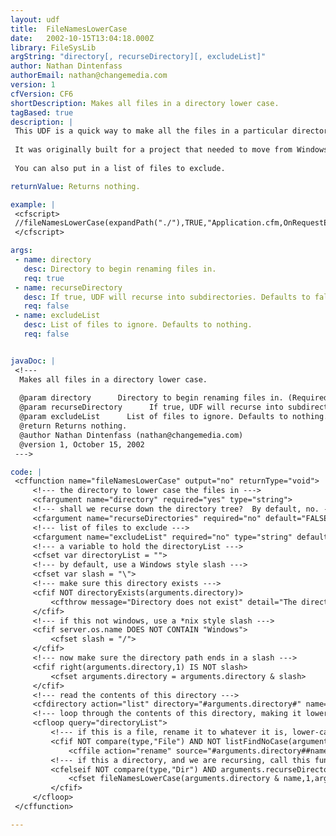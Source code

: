 ```yaml
---
layout: udf
title:  FileNamesLowerCase
date:   2002-10-15T13:04:18.000Z
library: FileSysLib
argString: "directory[, recurseDirectory][, excludeList]"
author: Nathan Dintenfass
authorEmail: nathan@changemedia.com
version: 1
cfVersion: CF6
shortDescription: Makes all files in a directory lower case.
tagBased: true
description: |
 This UDF is a quick way to make all the files in a particular directory (or directory tree, optionally) lower case.  
 
 It was originally built for a project that needed to move from Windows to *nix and needed to make all custom tags lower cased.   
 
 You can also put in a list of files to exclude.

returnValue: Returns nothing.

example: |
 <cfscript>
 //fileNamesLowerCase(expandPath("./"),TRUE,"Application.cfm,OnRequestEnd.cfm");
 </cfscript>

args:
 - name: directory
   desc: Directory to begin renaming files in.
   req: true
 - name: recurseDirectory
   desc: If true, UDF will recurse into subdirectories. Defaults to false.
   req: false
 - name: excludeList
   desc: List of files to ignore. Defaults to nothing.
   req: false


javaDoc: |
 <!---
  Makes all files in a directory lower case.
  
  @param directory      Directory to begin renaming files in. (Required)
  @param recurseDirectory      If true, UDF will recurse into subdirectories. Defaults to false. (Optional)
  @param excludeList      List of files to ignore. Defaults to nothing. (Optional)
  @return Returns nothing. 
  @author Nathan Dintenfass (nathan@changemedia.com) 
  @version 1, October 15, 2002 
 --->

code: |
 <cffunction name="fileNamesLowerCase" output="no" returnType="void">
     <!--- the directory to lower case the files in --->
     <cfargument name="directory" required="yes" type="string">
     <!--- shall we recurse down the directory tree?  By default, no. --->
     <cfargument name="recurseDirectories" required="no" default="FALSE" type="boolean">
     <!--- list of files to exclude --->
     <cfargument name="excludeList" required="no" type="string" default="">
     <!--- a variable to hold the directoryList --->
     <cfset var directoryList = "">
     <!--- by default, use a Windows style slash --->
     <cfset var slash = "\">
     <!--- make sure this directory exists --->
     <cfif NOT directoryExists(arguments.directory)>
         <cfthrow message="Directory does not exist" detail="The directory path #arguments.directory# does not exist">
     </cfif>
     <!--- if this not windows, use a *nix style slash --->
     <cfif server.os.name DOES NOT CONTAIN "Windows">
         <cfset slash = "/">
     </cfif>
     <!--- now make sure the directory path ends in a slash --->
     <cfif right(arguments.directory,1) IS NOT slash>
         <cfset arguments.directory = arguments.directory & slash>
     </cfif>
     <!--- read the contents of this directory --->
     <cfdirectory action="list" directory="#arguments.directory#" name="directoryList">
     <!--- loop through the contents of this directory, making it lower case --->
     <cfloop query="directoryList">
         <!--- if this is a file, rename it to whatever it is, lower-cased --->
         <cfif NOT compare(type,"File") AND NOT listFindNoCase(arguments.excludeList,name)>
             <cffile action="rename" source="#arguments.directory##name#" destination="#arguments.directory##lcase(name)#">
         <!--- if this a directory, and we are recursing, call this function again --->
         <cfelseif NOT compare(type,"Dir") AND arguments.recurseDirectories>
             <cfset fileNamesLowerCase(arguments.directory & name,1,arguments.excludeList)>
         </cfif>
     </cfloop>
 </cffunction>

---
```


